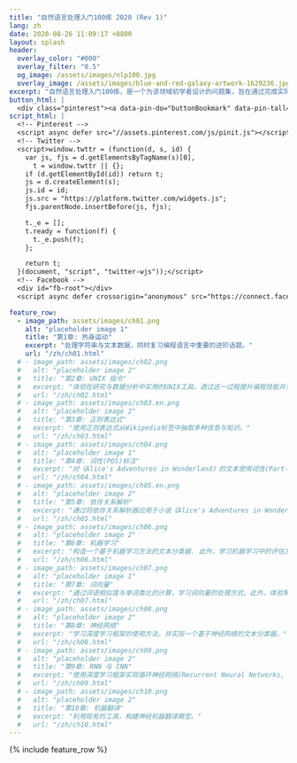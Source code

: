 ```yaml
---
title: "自然语言处理入门100练 2020 (Rev 1)"
lang: zh
date: 2020-08-26 11:09:17 +0800
layout: splash
header:
  overlay_color: "#000"
  overlay_filter: "0.5"
  og_image: /assets/images/nlp100.jpg
  overlay_image: /assets/images/blue-and-red-galaxy-artwork-1629236.jpg
excerpt: "自然语言处理入门100练，是一个为该领域初学者设计的问题集，旨在通过完成实际且令人兴奋的课题来帮助他们掌握该领域编程、数据分析与进行研究活动所需的技能。[详细](about.html){: .btn .btn--info .btn--small}"
button_html: |
  <div class="pinterest"><a data-pin-do="buttonBookmark" data-pin-tall="true" href="https://www.pinterest.com/pin/create/button/"></a></div> <a class="twitter-share-button" href="https://twitter.com/intent/tweet">Tweet</a> <div class="fb-like" data-href="https://nlp100.github.io/en/" data-width="" data-layout="button_count" data-action="like" data-size="small" data-share="true"></div>
script_html: |
  <!-- Pinterest -->
  <script async defer src="//assets.pinterest.com/js/pinit.js"></script>
  <!-- Twitter -->
  <script>window.twttr = (function(d, s, id) {
    var js, fjs = d.getElementsByTagName(s)[0],
      t = window.twttr || {};
    if (d.getElementById(id)) return t;
    js = d.createElement(s);
    js.id = id;
    js.src = "https://platform.twitter.com/widgets.js";
    fjs.parentNode.insertBefore(js, fjs);

    t._e = [];
    t.ready = function(f) {
      t._e.push(f);
    };

    return t;
  }(document, "script", "twitter-wjs"));</script>
  <!-- Facebook -->
  <div id="fb-root"></div>
  <script async defer crossorigin="anonymous" src="https://connect.facebook.net/en_US/sdk.js#xfbml=1&version=v6.0&appId=535222267422576&autoLogAppEvents=1"></script>

feature_row:
  - image_path: assets/images/ch01.png
    alt: "placeholder image 1"
    title: "第1章: 热身运动"
    excerpt: "处理字符串与文本数据，同时复习编程语言中重要的进阶话题。"
    url: "/zh/ch01.html"
  # - image_path: assets/images/ch02.png
  #   alt: "placeholder image 2"
  #   title: "第2章: UNIX 指令"
  #   excerpt: "体验在研究与数据分析中实用的UNIX工具。透过这一过程提升编程技能并对现有工具链的生态有所感知。"
  #   url: "/zh/ch02.html"
  # - image_path: assets/images/ch03.en.png
  #   alt: "placeholder image 2"
  #   title: "第3章: 正则表达式"
  #   excerpt: "使用正则表达式从Wikipedia标签中抽取多种信息与知识。"
  #   url: "/zh/ch03.html"
  # - image_path: assets/images/ch04.png
  #   alt: "placeholder image 1"
  #   title: "第4章: 词性(POS)标注"
  #   excerpt: "对《Alice's Adventures in Wonderland》的文本使用词性(Part-Of-Speech)标注器，并获取篇章中单词的统计学信息。"
  #   url: "/zh/ch04.html"
  # - image_path: assets/images/ch05.en.png
  #   alt: "placeholder image 2"
  #   title: "第5章: 依存关系解析"
  #   excerpt: "通过将依存关系解析器应用于小说《Alice's Adventures in Wonderland》，体验创建并分析依存关系树。""
  #   url: "/zh/ch05.html"
  # - image_path: assets/images/ch06.png
  #   alt: "placeholder image 2"
  #   title: "第6章: 机器学习"
  #   excerpt: "构造一个基于机器学习方法的文本分类器. 此外，学习机器学习中的评估方法。"
  #   url: "/zh/ch06.html"
  # - image_path: assets/images/ch07.png
  #   alt: "placeholder image 1"
  #   title: "第7章: 词向量"
  #   excerpt: "通过词语相似度与单词类比的计算，学习词向量的处理方式。此外，体验聚类算法与词向量的可视化。"
  #   url: "/zh/ch07.html"
  # - image_path: assets/images/ch08.png
  #   alt: "placeholder image 2"
  #   title: "第8章: 神经网络"
  #   excerpt: "学习深度学习框架的使用方法，并实现一个基于神经网络的文本分类器。"
  #   url: "/zh/ch08.html"
  # - image_path: assets/images/ch09.png
  #   alt: "placeholder image 2"
  #   title: "第9章: RNN 与 CNN"
  #   excerpt: "使用深度学习框架实现循环神经网络(Recurrent Neural Networks, RNNs)与卷积神经网络(Convolutional Neural Networks, CNNs)。"
  #   url: "/zh/ch09.html"
  # - image_path: assets/images/ch10.png
  #   alt: "placeholder image 2"
  #   title: "第10章: 机器翻译"
  #   excerpt: "利用现有的工具，构建神经机器翻译模型。"
  #   url: "/zh/ch10.html"
---
```


{% include feature_row %}
